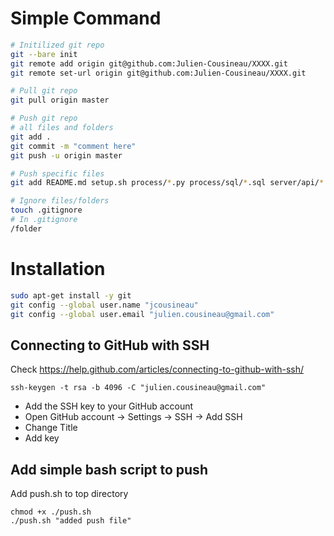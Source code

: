 # Simple Command
```bash
# Initilized git repo
git --bare init
git remote add origin git@github.com:Julien-Cousineau/XXXX.git
git remote set-url origin git@github.com:Julien-Cousineau/XXXX.git

# Pull git repo
git pull origin master

# Push git repo
# all files and folders
git add . 
git commit -m "comment here"
git push -u origin master

# Push specific files
git add README.md setup.sh process/*.py process/sql/*.sql server/api/*.js server/api/*.json server/*.sh

# Ignore files/folders
touch .gitignore
# In .gitignore
/folder

```
# Installation
```bash
sudo apt-get install -y git
git config --global user.name "jcousineau"
git config --global user.email "julien.cousineau@gmail.com"
```

## Connecting to GitHub with SSH
Check https://help.github.com/articles/connecting-to-github-with-ssh/
```
ssh-keygen -t rsa -b 4096 -C "julien.cousineau@gmail.com"
```
* Add the SSH key to your GitHub account 
* Open GitHub account -> Settings -> SSH -> Add SSH
* Change Title
* Add key

## Add simple bash script to push
Add push.sh to top directory
```
chmod +x ./push.sh
./push.sh "added push file"
```